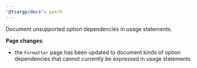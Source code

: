 ```yaml
---
'@tsargp/docs': patch
---
```


Document unsupported option dependencies in usage statements.

**Page changes**:

- the `Formatter` page has been updated to document kinds of option dependencies that cannot currently be expressed in usage statements
